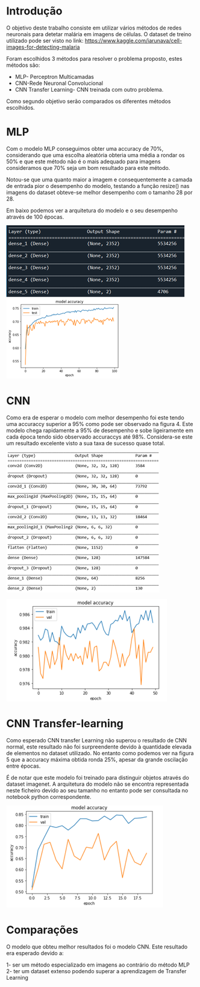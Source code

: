 # Introdução
O objetivo deste trabalho consiste em utilizar vários métodos de redes neuronais para detetar malária em imagens de células. 
O dataset de treino utilizado pode ser visto no link: https://www.kaggle.com/iarunava/cell-images-for-detecting-malaria

Foram escolhidos 3 métodos para resolver o problema proposto, estes métodos são:
-	MLP- Perceptron Multicamadas
-	CNN-Rede Neuronal Convolucional
-	CNN Transfer Learning- CNN treinada com outro problema.

Como segundo objetivo serão comparados os diferentes métodos escolhidos.

# MLP
Com o modelo MLP conseguimos obter uma accuracy de 70%, considerando que uma escolha aleatória obteria uma média a rondar os 50% 
e que este método não é o mais adequado para imagens consideramos que 70% seja um bom resultado para este método. 

Notou-se que uma quanto maior a imagem e consequentemente a camada de entrada pior o desempenho do modelo,
testando a função resize() nas imagens do dataset obteve-se melhor desempenho com o tamanho 28 por 28.

Em baixo podemos ver a arquitetura do modelo e o seu desempenho através de 100 épocas.

![Image description](https://github.com/nunoafonsogon/AA2/blob/master/images/mlp_arq.png)
![Image description](https://github.com/nunoafonsogon/AA2/blob/master/images/mlp_acc.png)


# CNN
Como era de esperar o modelo com melhor desempenho foi este tendo uma accuraccy superior a 95% como pode ser observado na figura 4.
Este modelo chega rapidamente a 95% de desempenho e sobe ligeiramente em cada época tendo sido observado accuraccys até 98%.
Considera-se este um resultado excelente visto a sua taxa de sucesso quase total.

![Image description](https://github.com/nunoafonsogon/AA2/blob/master/images/CNN_arq.png)


![Image description](https://github.com/nunoafonsogon/AA2/blob/master/images/CNN_acc.png)

# CNN Transfer-learning

Como esperado CNN transfer Learning não superou o resultado de CNN normal, 
este resultado não foi surpreendente devido à quantidade elevada de elementos no dataset utilizado. 
No entanto como podemos ver na figura 5 que a accuracy máxima obtida ronda 25%, apesar da grande oscilação entre épocas.

É de notar que este modelo foi treinado para distinguir objetos através do dataset imagenet. 
A arquitetura do modelo não se encontra representada neste ficheiro devido ao seu tamanho no entanto pode ser consultada no notebook python correspondente.

![Image description](https://github.com/nunoafonsogon/AA2/blob/master/images/CNN_TL_acc.png)

# Comparações
O modelo que obteu melhor resultados foi o modelo CNN. Este resultado era esperado devido a:

1- ser um método especializado em imagens ao contrário do método MLP
2- ter um dataset extenso podendo superar a aprendizagem de Transfer Learning







